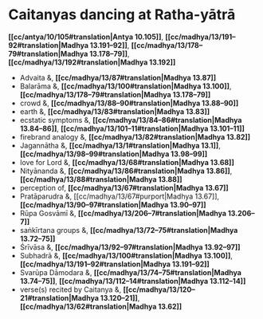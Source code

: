 # Caitanyas dancing at Ratha-yātrā

**[[cc/antya/10/105#translation|Antya 10.105]]**, **[[cc/madhya/13/191–92#translation|Madhya 13.191–92]]**, **[[cc/madhya/13/178–79#translation|Madhya 13.178–79]]**, **[[cc/madhya/13/192#translation|Madhya 13.192]]**

* Advaita &, **[[cc/madhya/13/87#translation|Madhya 13.87]]**
* Balarāma &, **[[cc/madhya/13/100#translation|Madhya 13.100]]**, **[[cc/madhya/13/178–79#translation|Madhya 13.178–79]]**
* crowd &, **[[cc/madhya/13/88–90#translation|Madhya 13.88–90]]**
* earth &, **[[cc/madhya/13/83#translation|Madhya 13.83]]**
* ecstatic symptoms &, **[[cc/madhya/13/84–86#translation|Madhya 13.84–86]]**, **[[cc/madhya/13/101–11#translation|Madhya 13.101–11]]**
* firebrand analogy &, **[[cc/madhya/13/82#translation|Madhya 13.82]]**
* Jagannātha &, **[[cc/madhya/13/1#translation|Madhya 13.1]]**, **[[cc/madhya/13/98–99#translation|Madhya 13.98–99]]**
* love for Lord &, **[[cc/madhya/13/68#translation|Madhya 13.68]]**
* Nityānanda &, **[[cc/madhya/13/86#translation|Madhya 13.86]]**, **[[cc/madhya/13/88#translation|Madhya 13.88]]**
* perception of, **[[cc/madhya/13/67#translation|Madhya 13.67]]**
* Pratāparudra &, [[cc/madhya/13/67#purport|Madhya 13.67]], **[[cc/madhya/13/90–97#translation|Madhya 13.90–97]]**
* Rūpa Gosvāmī &, **[[cc/madhya/13/206–7#translation|Madhya 13.206–7]]**
* saṅkīrtana groups &, **[[cc/madhya/13/72–75#translation|Madhya 13.72–75]]**
* Śrīvāsa &, **[[cc/madhya/13/92–97#translation|Madhya 13.92–97]]**
* Subhadrā &, **[[cc/madhya/13/100#translation|Madhya 13.100]]**, **[[cc/madhya/13/191–92#translation|Madhya 13.191–92]]**
* Svarūpa Dāmodara &, **[[cc/madhya/13/74–75#translation|Madhya 13.74–75]]**, **[[cc/madhya/13/112–14#translation|Madhya 13.112–14]]**
* verse(s) recited by Caitanya &, **[[cc/madhya/13/120–21#translation|Madhya 13.120–21]]**, **[[cc/madhya/13/62#translation|Madhya 13.62]]**
